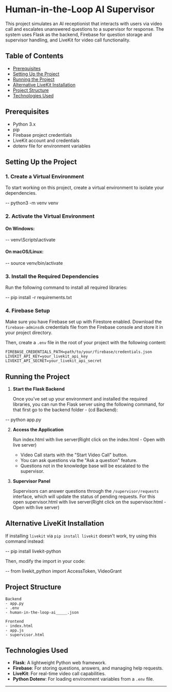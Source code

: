 # Human-in-the-Loop AI Supervisor

This project simulates an AI receptionist that interacts with users via video call and escalates unanswered questions to a supervisor for response. The system uses Flask as the backend, Firebase for question storage and supervisor handling, and LiveKit for video call functionality.

## Table of Contents
- [Prerequisites](#prerequisites)
- [Setting Up the Project](#setting-up-the-project)
- [Running the Project](#running-the-project)
- [Alternative LiveKit Installation](#alternative-livekit-installation)
- [Project Structure](#project-structure)
- [Technologies Used](#technologies-used)

## Prerequisites
- Python 3.x
- pip
- Firebase project credentials
- LiveKit account and credentials
- dotenv file for environment variables

## Setting Up the Project

### 1. Create a Virtual Environment
To start working on this project, create a virtual environment to isolate your dependencies.

-- python3 -m venv venv

### 2. Activate the Virtual Environment

#### On Windows:

-- venv\Scripts\activate

#### On macOS/Linux:

-- source venv/bin/activate

### 3. Install the Required Dependencies

Run the following command to install all required libraries:

-- pip install -r requirements.txt

### 4. Firebase Setup
Make sure you have Firebase set up with Firestore enabled. Download the `firebase-adminsdk` credentials file from the Firebase console and store it in your project directory.

Then, create a `.env` file in the root of your project with the following content:

```env
FIREBASE_CREDENTIALS_PATH=path/to/your/firebase/credentials.json
LIVEKIT_API_KEY=your_livekit_api_key
LIVEKIT_API_SECRET=your_livekit_api_secret
```

## Running the Project

1. **Start the Flask Backend**
   
   Once you've set up your environment and installed the required libraries, you can run the Flask server using the following command, for that first go to the backend folder - (cd Backend):

--   python app.py

2. **Access the Application**
   
   Run index.html with live server(Right click on the index.html - Open with live server)

   - Video Call starts with the "Start Video Call" button.
   - You can ask questions via the "Ask a question" feature.
   - Questions not in the knowledge base will be escalated to the supervisor.

3. **Supervisor Panel**
   
   Supervisors can answer questions through the `/supervisor/requests` interface, which will update the status of pending requests. For this open supervisor.html with live server(Right click on the supervisor.html - Open with live server)

## Alternative LiveKit Installation

If installing `livekit` via `pip install livekit` doesn't work, try using this command instead:

-- pip install livekit-python

Then, modify the import in your code:

-- from livekit_python import AccessToken, VideoGrant


## Project Structure

```
Backend
- app.py
- .env
- human-in-the-loop-ai_____.json

Frontend
- index.html
- app.js
- supervisor.html
```

## Technologies Used
- **Flask**: A lightweight Python web framework.
- **Firebase**: For storing questions, answers, and managing help requests.
- **LiveKit**: For real-time video call capabilities.
- **Python Dotenv**: For loading environment variables from a `.env` file.

---
